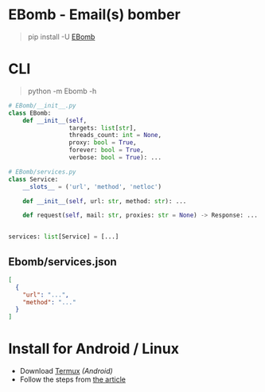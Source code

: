 # EBomb - Email(s) bomber

> pip install -U [EBomb](https://pypi.org/project/EBomb/)

# CLI

> python -m Ebomb -h


```python
# EBomb/__init__.py
class EBomb:
    def __init__(self,
                 targets: list[str],
                 threads_count: int = None,
                 proxy: bool = True,
                 forever: bool = True,
                 verbose: bool = True): ...
```

```python
# EBomb/services.py
class Service:
    __slots__ = ('url', 'method', 'netloc')

    def __init__(self, url: str, method: str): ...

    def request(self, mail: str, proxies: str = None) -> Response: ...


services: list[Service] = [...]
```

## Ebomb/services.json

```json
[
  {
    "url": "...",
    "method": "..."
  }
]
```


# Install for Android / Linux

- Download [Termux](https://github.com/termux/termux-app/releases) _(Android)_
- Follow the steps from [the article](https://te.legra.ph/EBomb-06-08)
